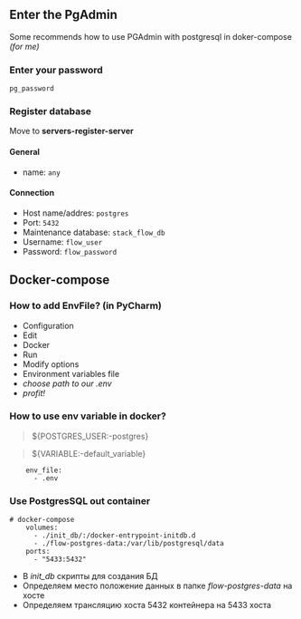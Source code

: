 ## Enter the PgAdmin 
Some recommends how to use PGAdmin with postgresql in doker-compose _(for me)_
### Enter your password 
`pg_password`
### Register database
Move to **servers-register-server**
#### General
- name: `any`
#### Connection
- Host name/addres: `postgres`
- Port: `5432`
- Maintenance database: `stack_flow_db`
- Username: `flow_user`
- Password: `flow_password`

## Docker-compose
### How to add EnvFile? (in PyCharm)
- Configuration
- Edit
- Docker
- Run
- Modify options
- Environment variables file
- _choose path to our .env_
- _profit!_

### How to use env variable in docker?
> ${POSTGRES_USER:-postgres}

> ${VARIABLE:-default_variable}

```
    env_file:
      - .env
```

### Use PostgresSQL out container
```docker-compose
# docker-compose
    volumes:
      - ./init_db/:/docker-entrypoint-initdb.d
      - ./flow-postgres-data:/var/lib/postgresql/data
    ports:
      - "5433:5432"
```

- В _init_db_ скрипты для создания БД
- Определяем место положение данных в папке _flow-postgres-data_ на хосте
- Определяем трансляцию хоста 5432 контейнера на 5433 хоста


